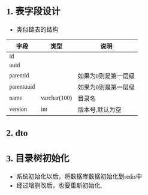 <font face="Simsun" size=3>

## 1. 表字段设计

- 类似链表的结构

字段 | 类型 | 说明
---|---|---
id | 
uuid |
parentid | | 如果为0则是第一层级
parentuuid | | 如果为0则是第一层级
name | varchar(100) | 目录名
version | int | 版本号,默认为空


## 2. dto

## 3. 目录树初始化

- 系统初始化以后，将数据库数据初始化到redis中
- 经过增删改后，也要重新初始化,

</font>